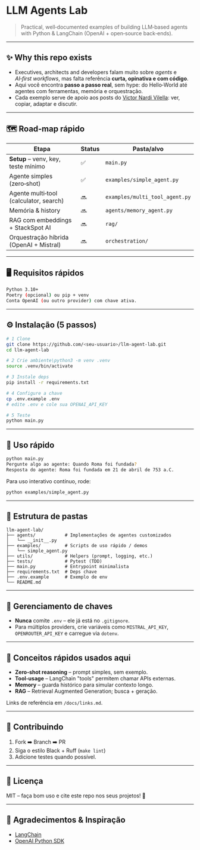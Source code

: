 # LLM Agents Lab

> Practical, well‑documented examples of building LLM‑based agents with Python & LangChain (OpenAI + open‑source back‑ends).

---

## ✨ Why this repo exists

* Executives, architects and developers falam muito sobre *agents* e *AI‑first workflows*, mas falta referência **curta, opinativa e com código**.
* Aqui você encontra **passo a passo real**, sem hype: do Hello‑World até agentes com ferramentas, memória e orquestração.
* Cada exemplo serve de apoio aos posts do [Victor Nardi Vilella](https://www.linkedin.com/in/…): ver, copiar, adaptar e discutir.

---

## 🗺️ Road‑map rápido

| Etapa                                   | Status | Pasta/alvo                     |
| --------------------------------------- | ------ | ------------------------------ |
| **Setup** – venv, key, teste mínimo     | ✅      | `main.py`                      |
| Agente simples (zero‑shot)              | ✅      | `examples/simple_agent.py`     |
| Agente multi‑tool (calculator, search)  | 🔜     | `examples/multi_tool_agent.py` |
| Memória & history                       | 🔜     | `agents/memory_agent.py`       |
| RAG com embeddings + StackSpot AI       | 🔜     | `rag/`                         |
| Orquestração híbrida (OpenAI + Mistral) | 🔜     | `orchestration/`               |

---

## 🖥️ Requisitos rápidos

```bash
Python 3.10+
Poetry (opcional) ou pip + venv
Conta OpenAI (ou outro provider) com chave ativa.
```

---

## ⚙️ Instalação (5 passos)

```bash
# 1 Clone
git clone https://github.com/<seu-usuario>/llm-agent-lab.git
cd llm-agent-lab

# 2 Crie ambiente\python3 -m venv .venv
source .venv/bin/activate

# 3 Instale deps
pip install -r requirements.txt

# 4 Configure a chave
cp .env.example .env
# edite .env e cole sua OPENAI_API_KEY

# 5 Teste
python main.py
```

---

## 🏃 Uso rápido

```bash
python main.py
Pergunte algo ao agente: Quando Roma foi fundada?
Resposta do agente: Roma foi fundada em 21 de abril de 753 a.C.
```

Para uso interativo contínuo, rode:

```bash
python examples/simple_agent.py
```

---

## 🧩 Estrutura de pastas

```
llm-agent-lab/
├── agents/           # Implementações de agentes customizados
│   └── __init__.py
├── examples/         # Scripts de uso rápido / demos
│   └── simple_agent.py
├── utils/            # Helpers (prompt, logging, etc.)
├── tests/            # Pytest (TDD)
├── main.py           # Entrypoint minimalista
├── requirements.txt  # Deps chave
├── .env.example      # Exemplo de env
└── README.md
```

---

## 🔑 Gerenciamento de chaves

* **Nunca** comite `.env` – ele já está no `.gitignore`.
* Para múltiplos providers, crie variáveis como `MISTRAL_API_KEY`, `OPENROUTER_API_KEY` e carregue via `dotenv`.

---

## 🧠 Conceitos rápidos usados aqui

* **Zero‑shot reasoning** – prompt simples, sem exemplo.
* **Tool‑usage** – LangChain "tools" permitem chamar APIs externas.
* **Memory** – guarda histórico para simular contexto longo.
* **RAG** – Retrieval Augmented Generation; busca + geração.

Links de referência em `/docs/links.md`.

---

## 🤝 Contribuindo

1. Fork ➡️ Branch ➡️ PR
2. Siga o estilo Black + Ruff (`make lint`)
3. Adicione testes quando possível.

---

## 📜 Licença

MIT – faça bom uso e cite este repo nos seus projetos! 🙌

---

## 🙏 Agradecimentos & Inspiração

* [LangChain](https://github.com/langchain-ai/langchain)
* [OpenAI Python SDK](https://github.com/openai/openai-python)
